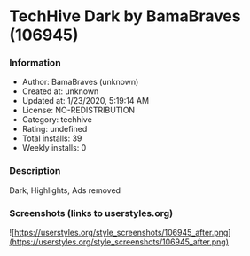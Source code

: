 # TechHive Dark by BamaBraves (106945)

### Information
- Author: BamaBraves (unknown)
- Created at: unknown
- Updated at: 1/23/2020, 5:19:14 AM
- License: NO-REDISTRIBUTION
- Category: techhive
- Rating: undefined
- Total installs: 39
- Weekly installs: 0


### Description
Dark, Highlights, Ads removed


### Screenshots (links to userstyles.org)
![https://userstyles.org/style_screenshots/106945_after.png](https://userstyles.org/style_screenshots/106945_after.png)


